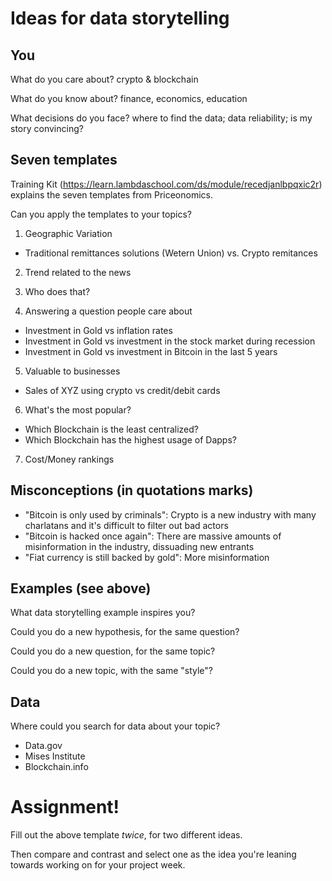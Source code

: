 # Ideas for data storytelling

## You

What do you care about?
crypto & blockchain 

What do you know about?
finance, economics, education

What decisions do you face?
where to find the data; data reliability; is my story convincing? 


## Seven templates

Training Kit (https://learn.lambdaschool.com/ds/module/recedjanlbpqxic2r) explains the seven templates from Priceonomics.

Can you apply the templates to your topics? 

1. Geographic Variation
  - Traditional remittances solutions (Wetern Union) vs. Crypto remitances 


2. Trend related to the news


3. Who does that?


4. Answering a question people care about
  - Investment in Gold vs inflation rates
  - Investment in Gold vs investment in the stock market during recession 
  - Investment in Gold vs investment in Bitcoin in the last 5 years 
 


5. Valuable to businesses
  - Sales of XYZ using crypto vs credit/debit cards 


6. What's the most popular?
  - Which Blockchain is the least centralized? 
  - Which Blockchain has the highest usage of Dapps?


7. Cost/Money rankings


## Misconceptions (in quotations marks)

  - "Bitcoin is only used by criminals": Crypto is a new industry with many charlatans and it's difficult to filter out bad actors 
  - "Bitcoin is hacked once again": There are massive amounts of misinformation in the industry, dissuading new entrants
  - "Fiat currency is still backed by gold": More misinformation 



## Examples (see above)

What data storytelling example inspires you?


Could you do a new hypothesis, for the same question?


Could you do a new question, for the same topic?


Could you do a new topic, with the same "style"?


## Data

Where could you search for data about your topic?
- Data.gov
- Mises Institute
- Blockchain.info


# Assignment!

Fill out the above template *twice*, for two different ideas.

Then compare and contrast and select one as the idea you're leaning towards
working on for your project week.
